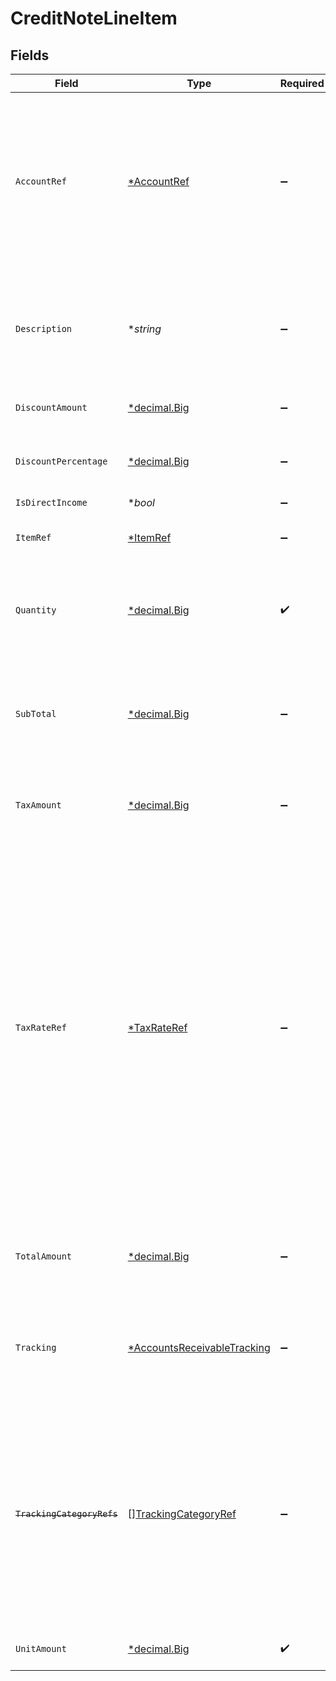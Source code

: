 # CreditNoteLineItem


## Fields

| Field                                                                                                                                                                                                                                                                                               | Type                                                                                                                                                                                                                                                                                                | Required                                                                                                                                                                                                                                                                                            | Description                                                                                                                                                                                                                                                                                         |
| --------------------------------------------------------------------------------------------------------------------------------------------------------------------------------------------------------------------------------------------------------------------------------------------------- | --------------------------------------------------------------------------------------------------------------------------------------------------------------------------------------------------------------------------------------------------------------------------------------------------- | --------------------------------------------------------------------------------------------------------------------------------------------------------------------------------------------------------------------------------------------------------------------------------------------------- | --------------------------------------------------------------------------------------------------------------------------------------------------------------------------------------------------------------------------------------------------------------------------------------------------- |
| `AccountRef`                                                                                                                                                                                                                                                                                        | [*AccountRef](../../models/shared/accountref.md)                                                                                                                                                                                                                                                    | :heavy_minus_sign:                                                                                                                                                                                                                                                                                  | Data types that reference an account, for example bill and invoice line items, use an accountRef that includes the ID and name of the linked account.                                                                                                                                               |
| `Description`                                                                                                                                                                                                                                                                                       | **string*                                                                                                                                                                                                                                                                                           | :heavy_minus_sign:                                                                                                                                                                                                                                                                                  | Friendly name of each line item. For example, the goods or service for which credit has been issued.                                                                                                                                                                                                |
| `DiscountAmount`                                                                                                                                                                                                                                                                                    | [*decimal.Big](https://pkg.go.dev/github.com/ericlagergren/decimal#Big)                                                                                                                                                                                                                             | :heavy_minus_sign:                                                                                                                                                                                                                                                                                  | Value of any discounts applied.                                                                                                                                                                                                                                                                     |
| `DiscountPercentage`                                                                                                                                                                                                                                                                                | [*decimal.Big](https://pkg.go.dev/github.com/ericlagergren/decimal#Big)                                                                                                                                                                                                                             | :heavy_minus_sign:                                                                                                                                                                                                                                                                                  | Percentage rate of any discount applied to the line item.                                                                                                                                                                                                                                           |
| `IsDirectIncome`                                                                                                                                                                                                                                                                                    | **bool*                                                                                                                                                                                                                                                                                             | :heavy_minus_sign:                                                                                                                                                                                                                                                                                  | N/A                                                                                                                                                                                                                                                                                                 |
| `ItemRef`                                                                                                                                                                                                                                                                                           | [*ItemRef](../../models/shared/itemref.md)                                                                                                                                                                                                                                                          | :heavy_minus_sign:                                                                                                                                                                                                                                                                                  | Reference to the item the line is linked to.                                                                                                                                                                                                                                                        |
| `Quantity`                                                                                                                                                                                                                                                                                          | [*decimal.Big](https://pkg.go.dev/github.com/ericlagergren/decimal#Big)                                                                                                                                                                                                                             | :heavy_check_mark:                                                                                                                                                                                                                                                                                  | Number of units of the goods or service for which credit has been issued.                                                                                                                                                                                                                           |
| `SubTotal`                                                                                                                                                                                                                                                                                          | [*decimal.Big](https://pkg.go.dev/github.com/ericlagergren/decimal#Big)                                                                                                                                                                                                                             | :heavy_minus_sign:                                                                                                                                                                                                                                                                                  | Amount of credit associated with the line item, including discounts but excluding tax.                                                                                                                                                                                                              |
| `TaxAmount`                                                                                                                                                                                                                                                                                         | [*decimal.Big](https://pkg.go.dev/github.com/ericlagergren/decimal#Big)                                                                                                                                                                                                                             | :heavy_minus_sign:                                                                                                                                                                                                                                                                                  | Amount of tax associated with the line item.                                                                                                                                                                                                                                                        |
| `TaxRateRef`                                                                                                                                                                                                                                                                                        | [*TaxRateRef](../../models/shared/taxrateref.md)                                                                                                                                                                                                                                                    | :heavy_minus_sign:                                                                                                                                                                                                                                                                                  | Data types that reference a tax rate, for example invoice and bill line items, use a taxRateRef that includes the ID and name of the linked tax rate.<br/><br/>Found on:<br/><br/>- Bill line items<br/>- Bill Credit Note line items<br/>- Credit Note line items<br/>- Direct incomes line items<br/>- Invoice line items<br/>- Items |
| `TotalAmount`                                                                                                                                                                                                                                                                                       | [*decimal.Big](https://pkg.go.dev/github.com/ericlagergren/decimal#Big)                                                                                                                                                                                                                             | :heavy_minus_sign:                                                                                                                                                                                                                                                                                  | Total amount of the line item, including discounts and tax.                                                                                                                                                                                                                                         |
| `Tracking`                                                                                                                                                                                                                                                                                          | [*AccountsReceivableTracking](../../models/shared/accountsreceivabletracking.md)                                                                                                                                                                                                                    | :heavy_minus_sign:                                                                                                                                                                                                                                                                                  | Categories, and a project and customer, against which the item is tracked.                                                                                                                                                                                                                          |
| ~~`TrackingCategoryRefs`~~                                                                                                                                                                                                                                                                          | [][TrackingCategoryRef](../../models/shared/trackingcategoryref.md)                                                                                                                                                                                                                                 | :heavy_minus_sign:                                                                                                                                                                                                                                                                                  | : warning: ** DEPRECATED **: This will be removed in a future release, please migrate away from it as soon as possible.<br/><br/>Reference to the tracking categories to which the line item is linked.                                                                                             |
| `UnitAmount`                                                                                                                                                                                                                                                                                        | [*decimal.Big](https://pkg.go.dev/github.com/ericlagergren/decimal#Big)                                                                                                                                                                                                                             | :heavy_check_mark:                                                                                                                                                                                                                                                                                  | Unit price of the goods or service.                                                                                                                                                                                                                                                                 |